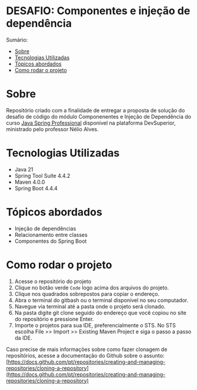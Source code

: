 <h1>DESAFIO: Componentes e injeção de dependência</h1>


Sumário:

- [Sobre](#sobre)
- [Tecnologias Utilizadas](#tecnologias-utilizadas)
- [Tópicos abordados](#tópicos-abordados)
- [Como rodar o projeto](#como-rodar-o-projeto)


# Sobre
Repositório criado com a finalidade de entregar a proposta de solução do desafio de código do módulo Componenentes e Injeção de Dependência do curso [Java Spring Professional](https://devsuperior.com.br/curso-java-spring-professional) disponível na plataforma DevSuperior, ministrado pelo professor Nélio Alves.

# Tecnologias Utilizadas

* Java 21
* Spring Tool Suíte 4.4.2
* Maven 4.0.0
* Spring Boot 4.4.4

# Tópicos abordados

* Injeção de dependências
* Relacionamento entre classes
* Componentes do Spring Boot


# Como rodar o projeto

1. Acesse o repositório do projeto
2. Clique no botão verde `Code` logo acima dos arquivos do projeto.
3. Clique nos quadrados sobrepostos para copiar o endereço.
4. Abra o terminal do gitbash ou o terminal disponível no seu computador.
5. Navegue via terminal até a pasta onde o projeto será clonado.
6. Na pasta digite git clone seguido do endereço que você copiou no site do repositório e pressione Enter.
7. Importe o projetos para sua IDE, preferencialmente o STS. No STS escolha File >> Import >> Existing Maven Project e siga o passo a passo da IDE.

Caso precise de mais informações sobre como fazer clonagem de repositórios, acesse a documentação do Github sobre o assunto: [https://docs.github.com/pt/repositories/creating-and-managing-repositories/cloning-a-repository](https://docs.github.com/pt/repositories/creating-and-managing-repositories/cloning-a-repository)